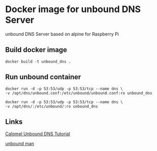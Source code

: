 # Docker image for unbound DNS Server
unbound DNS Server based on alpine for Raspberry Pi

## Build docker image
```
docker build -t unbound_dns .
```

## Run unbound container
```
docker run -d -p 53:53/udp -p 53:53/tcp --name dns \
-v /opt/dns/unbound.conf:/etc/unbound/unbound.conf:ro unbound_dns
```

```
docker run -d -p 53:53/udp -p 53:53/tcp --name dns \
-v /opt/dns/:/etc/unbound/:ro unbound_dns
```

## Links
[Calomel Unbound DNS Tutorial](https://calomel.org/unbound_dns.html)

[unbound man](https://linux.die.net/man/5/unbound.conf)
